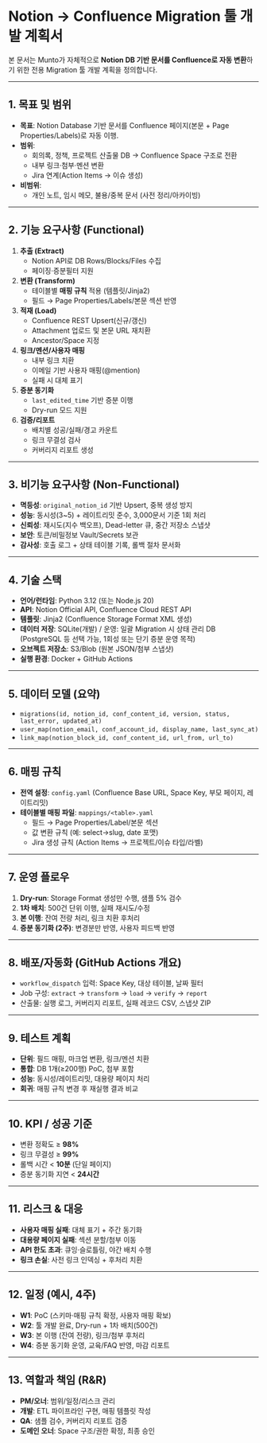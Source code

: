 # Notion → Confluence Migration 툴 개발 계획서

본 문서는 Munto가 자체적으로 **Notion DB 기반 문서를 Confluence로 자동 변환**하기 위한 전용 Migration 툴 개발 계획을 정의합니다.

---

## 1. 목표 및 범위

- **목표**: Notion Database 기반 문서를 Confluence 페이지(본문 + Page Properties/Labels)로 자동 이행.
- **범위**:
  - 회의록, 정책, 프로젝트 산출물 DB → Confluence Space 구조로 전환
  - 내부 링크·첨부·멘션 변환
  - Jira 연계(Action Items → 이슈 생성)
- **비범위**:
  - 개인 노트, 임시 메모, 불용/중복 문서 (사전 정리/아카이빙)

---

## 2. 기능 요구사항 (Functional)

1. **추출 (Extract)**
   - Notion API로 DB Rows/Blocks/Files 수집
   - 페이징·증분필터 지원
2. **변환 (Transform)**
   - 테이블별 **매핑 규칙** 적용 (템플릿/Jinja2)
   - 필드 → Page Properties/Labels/본문 섹션 반영
3. **적재 (Load)**
   - Confluence REST Upsert(신규/갱신)
   - Attachment 업로드 및 본문 URL 재치환
   - Ancestor/Space 지정
4. **링크/멘션/사용자 매핑**
   - 내부 링크 치환
   - 이메일 기반 사용자 매핑(@mention)
   - 실패 시 대체 표기
5. **증분 동기화**
   - `last_edited_time` 기반 증분 이행
   - Dry-run 모드 지원
6. **검증/리포트**
   - 배치별 성공/실패/경고 카운트
   - 링크 무결성 검사
   - 커버리지 리포트 생성

---

## 3. 비기능 요구사항 (Non-Functional)

- **멱등성**: `original_notion_id` 기반 Upsert, 중복 생성 방지
- **성능**: 동시성(3~5) + 레이트리밋 준수, 3,000문서 기준 1회 처리
- **신뢰성**: 재시도(지수 백오프), Dead-letter 큐, 중간 저장소 스냅샷
- **보안**: 토큰/비밀정보 Vault/Secrets 보관
- **감사성**: 호출 로그 + 상태 테이블 기록, 롤백 절차 문서화

---

## 4. 기술 스택

- **언어/런타임**: Python 3.12 (또는 Node.js 20)
- **API**: Notion Official API, Confluence Cloud REST API
- **템플릿**: Jinja2 (Confluence Storage Format XML 생성)
- **데이터 저장**: SQLite(개발) / 운영: 일괄 Migration 시 상태 관리 DB (PostgreSQL 등 선택 가능, 1회성 또는 단기 증분 운영 목적)
- **오브젝트 저장소**: S3/Blob (원본 JSON/첨부 스냅샷)
- **실행 환경**: Docker + GitHub Actions

---

## 5. 데이터 모델 (요약)

- `migrations(id, notion_id, conf_content_id, version, status, last_error, updated_at)`
- `user_map(notion_email, conf_account_id, display_name, last_sync_at)`
- `link_map(notion_block_id, conf_content_id, url_from, url_to)`

---

## 6. 매핑 규칙

- **전역 설정**: `config.yaml` (Confluence Base URL, Space Key, 부모 페이지, 레이트리밋)
- **테이블별 매핑 파일**: `mappings/<table>.yaml`
  - 필드 → Page Properties/Label/본문 섹션
  - 값 변환 규칙 (예: select→slug, date 포맷)
  - Jira 생성 규칙 (Action Items → 프로젝트/이슈 타입/라벨)

---

## 7. 운영 플로우

1. **Dry-run**: Storage Format 생성만 수행, 샘플 5% 검수
2. **1차 배치**: 500건 단위 이행, 실패 재시도/수정
3. **본 이행**: 잔여 전량 처리, 링크 치환 후처리
4. **증분 동기화 (2주)**: 변경분만 반영, 사용자 피드백 반영

---

## 8. 배포/자동화 (GitHub Actions 개요)

- `workflow_dispatch` 입력: Space Key, 대상 테이블, 날짜 필터
- Job 구성: `extract` → `transform` → `load` → `verify` → `report`
- 산출물: 실행 로그, 커버리지 리포트, 실패 레코드 CSV, 스냅샷 ZIP

---

## 9. 테스트 계획

- **단위**: 필드 매핑, 마크업 변환, 링크/멘션 치환
- **통합**: DB 1개(≥200행) PoC, 첨부 포함
- **성능**: 동시성/레이트리밋, 대용량 페이지 처리
- **회귀**: 매핑 규칙 변경 후 재실행 결과 비교

---

## 10. KPI / 성공 기준

- 변환 정확도 ≥ **98%**
- 링크 무결성 ≥ **99%**
- 롤백 시간 < **10분** (단일 페이지)
- 증분 동기화 지연 < **24시간**

---

## 11. 리스크 & 대응

- **사용자 매핑 실패**: 대체 표기 + 주간 동기화
- **대용량 페이지 실패**: 섹션 분할/첨부 이동
- **API 한도 초과**: 큐잉·슬로틀링, 야간 배치 수행
- **링크 손실**: 사전 링크 인덱싱 + 후처리 치환

---

## 12. 일정 (예시, 4주)

- **W1**: PoC (스키마·매핑 규칙 확정, 사용자 매핑 확보)
- **W2**: 툴 개발 완료, Dry-run + 1차 배치(500건)
- **W3**: 본 이행 (잔여 전량), 링크/첨부 후처리
- **W4**: 증분 동기화 운영, 교육/FAQ 반영, 마감 리포트

---

## 13. 역할과 책임 (R&R)

- **PM/오너**: 범위/일정/리스크 관리
- **개발**: ETL 파이프라인 구현, 매핑 템플릿 작성
- **QA**: 샘플 검수, 커버리지 리포트 검증
- **도메인 오너**: Space 구조/권한 확정, 최종 승인
